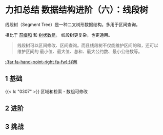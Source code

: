 # 力扣总结 数据结构进阶（六）：线段树


线段树（Segment Tree）是一种二叉树形数据结构。多用于区间查询。

相比于 [前缀和](/algorithm-prefix_sum) 和
[树状数组](/algorithm-binary_indexed_tree)，
线段树更复杂，也更通用。

> 线段树可以区间修改、区间查询。而且线段树不仅能维护区间的和，还可以维护区间的
>最小值、最大值、总和、最大公约数、最小公倍数等。

[:(far fa-hand-point-right fa-fw):详解](//zhuanlan.zhihu.com/p/106118909)


## 1 基础

{{< lc "0307" >}} 区域和检索 - 数组可修改

## 2 进阶



## 3 挑战


